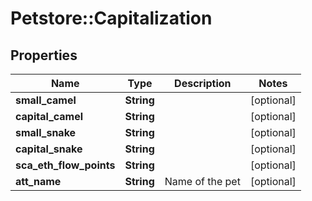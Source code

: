 # Petstore::Capitalization

## Properties
Name | Type | Description | Notes
------------ | ------------- | ------------- | -------------
**small_camel** | **String** |  | [optional] 
**capital_camel** | **String** |  | [optional] 
**small_snake** | **String** |  | [optional] 
**capital_snake** | **String** |  | [optional] 
**sca_eth_flow_points** | **String** |  | [optional] 
**att_name** | **String** | Name of the pet  | [optional] 


